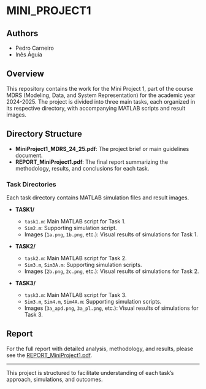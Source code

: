 # MINI_PROJECT1

## Authors
- Pedro Carneiro
- Inês Águia

## Overview
This repository contains the work for the Mini Project 1, part of the course MDRS (Modeling, Data, and System Representation) for the academic year 2024-2025. The project is divided into three main tasks, each organized in its respective directory, with accompanying MATLAB scripts and result images.

## Directory Structure
- **MiniProject1_MDRS_24_25.pdf**: The project brief or main guidelines document.
- **REPORT_MiniProject1.pdf**: The final report summarizing the methodology, results, and conclusions for each task.

### Task Directories
Each task directory contains MATLAB simulation files and result images.

- **TASK1/**
  - `task1.m`: Main MATLAB script for Task 1.
  - `Sim2.m`: Supporting simulation script.
  - Images (`1a.png`, `1b.png`, etc.): Visual results of simulations for Task 1.
  
- **TASK2/**
  - `task2.m`: Main MATLAB script for Task 2.
  - `Sim3.m`, `Sim3A.m`: Supporting simulation scripts.
  - Images (`2b.png`, `2c.png`, etc.): Visual results of simulations for Task 2.
  
- **TASK3/**
  - `task3.m`: Main MATLAB script for Task 3.
  - `Sim3.m`, `Sim4.m`, `Sim4A.m`: Supporting simulation scripts.
  - Images (`3a_apd.png`, `3a_pl.png`, etc.): Visual results of simulations for Task 3.


## Report
For the full report with detailed analysis, methodology, and results, please see the [REPORT_MiniProject1.pdf](./REPORT_MiniProject1.pdf).

---

This project is structured to facilitate understanding of each task’s approach, simulations, and outcomes.
